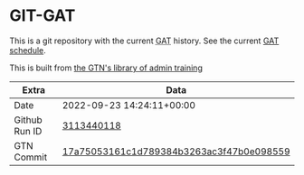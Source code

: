 # GIT-GAT

This is a git repository with the current <abbr title="Galaxy Admin Training">GAT</abbr> history. See the current [GAT schedule](https://gxy.io/gat).

This is built from [the GTN's library of admin training](https://training.galaxyproject.org/training-material/topics/admin/)

Extra | Data
--- | ---
Date | 2022-09-23 14:24:11+00:00
Github Run ID | [3113440118](https://github.com/galaxyproject/training-material/actions/runs/3113440118)
GTN Commit | [17a75053161c1d789384b3263ac3f47b0e098559](https://github.com/galaxyproject/training-material/tree/17a75053161c1d789384b3263ac3f47b0e098559)

